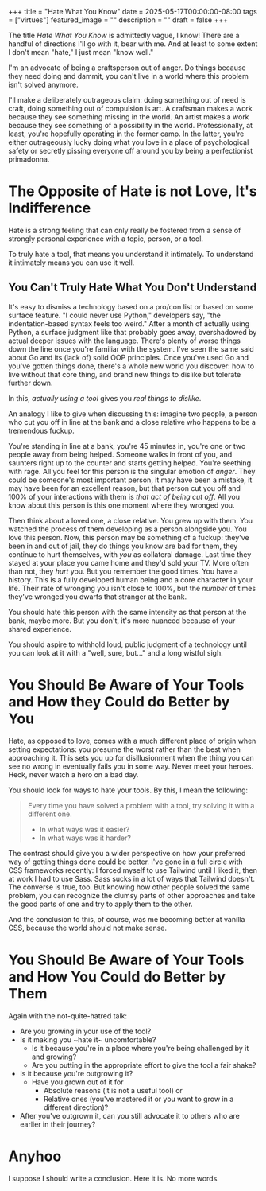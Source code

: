 +++
title =  "Hate What You Know"
date = 2025-05-17T00:00:00-08:00
tags = ["virtues"]
featured_image = ""
description = ""
draft = false
+++

The title _Hate What You Know_ is admittedly vague, I know! There are a handful of directions I'll go with it, bear with me. And at least to some extent I don't mean "hate," I just mean "know well."

I'm an advocate of being a craftsperson out of anger. Do things because they need doing and dammit, you can't live in a world where this problem isn't solved anymore.

I'll make a deliberately outrageous claim: doing something out of need is craft, doing something out of compulsion is art. A craftsman makes a work because they see something missing in the world. An artist makes a work because they see something of a possibility in the world. Professionally, at least, you're hopefully operating in the former camp. In the latter, you're either outrageously lucky doing what you love in a place of psychological safety or secretly pissing everyone off around you by being a perfectionist primadonna.

# The Opposite of Hate is not Love, It's Indifference

Hate is a strong feeling that can only really be fostered from a sense of strongly personal experience with a topic, person, or a tool.

To truly hate a tool, that means you understand it intimately. To understand it intimately means you can use it well.

## You Can't Truly Hate What You Don't Understand

It's easy to dismiss a technology based on a pro/con list or based on some surface feature. "I could never use Python," developers say, "the indentation-based syntax feels too weird." After a month of actually using Python, a surface judgment like that probably goes away, overshadowed by actual deeper issues with the language. There's plenty of worse things down the line once you're familiar with the system. I've seen the same said about Go and its (lack of) solid OOP principles. Once you've used Go and you've gotten things done, there's a whole new world you discover: how to live without that core thing, and brand new things to dislike but tolerate further down.

In this, _actually using a tool_ gives you _real things to dislike_.

An analogy I like to give when discussing this: imagine two people, a person who cut you off in line at the bank and a close relative who happens to be a tremendous fuckup.

You're standing in line at a bank, you're 45 minutes in, you're one or two people away from being helped. Someone walks in front of you, and saunters right up to the counter and starts getting helped. You're seething with rage. All you feel for this person is the singular emotion of _anger_. They could be someone's most important person, it may have been a mistake, it may have been for an excellent reason, but that person cut you off and 100% of your interactions with them is _that act of being cut off_. All you know about this person is this one moment where they wronged you.

Then think about a loved one, a close relative. You grew up with them. You watched the process of them developing as a person alongside you. You love this person. Now, this person may be something of a fuckup: they've been in and out of jail, they do things you know are bad for them, they continue to hurt themselves, with _you_ as collateral damage. Last time they stayed at your place you came home and they'd sold your TV. More often than not, they _hurt_ you. But you remember the good times. You have a history. This is a fully developed human being and a core character in your life. Their rate of wronging you isn't close to 100%, but the _number_ of times they've wronged you dwarfs that stranger at the bank.

You should hate this person with the same intensity as that person at the bank, maybe more. But you don't, it's more nuanced because of your shared experience.

You should aspire to withhold loud, public judgment of a technology until you can look at it with a "well, sure, but..." and a long wistful sigh.

# You Should Be Aware of Your Tools and How they Could do Better by You

Hate, as opposed to love, comes with a much different place of origin when setting expectations: you presume the worst rather than the best when approaching it. This sets you up for disillusionment when the thing you can see no wrong in eventually fails you in some way. Never meet your heroes. Heck, never watch a hero on a bad day.

You should look for ways to hate your tools. By this, I mean the following:

> Every time you have solved a problem with a tool, try solving it with a different one.
>
> - In what ways was it easier?
> - In what ways was it harder?

The contrast should give you a wider perspective on how your preferred way of getting things done could be better. I've gone in a full circle with CSS frameworks recently: I forced myself to use Tailwind until I liked it, then at work I had to use Sass. Sass sucks in a lot of ways that Tailwind doesn't. The converse is true, too. But knowing how other people solved the same problem, you can recognize the clumsy parts of other approaches and take the good parts of one and try to apply them to the other.

And the conclusion to this, of course, was me becoming better at vanilla CSS, because the world should not make sense.

# You Should Be Aware of Your Tools and How You Could do Better by Them

Again with the not-quite-hatred talk:

- Are you growing in your use of the tool?
- Is it making you ~hate it~ uncomfortable?
  - Is it because you're in a place where you're being challenged by it and growing?
  - Are you putting in the appropriate effort to give the tool a fair shake?
- Is it because you're outgrowing it?
  - Have you grown out of it for
    - Absolute reasons (it is not a useful tool) or
    - Relative ones (you've mastered it or you want to grow in a different direction)?
- After you've outgrown it, can you still advocate it to others who are earlier in their journey?

# Anyhoo

I suppose I should write a conclusion. Here it is. No more words.
